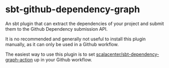 # sbt-github-dependency-graph

An sbt plugin that can extract the dependencies of your project and submit them to the Github Dependency submission API.

It is no recommended and generally not useful to install this plugin manually, as it can only be used in a Github workflow.

The easiest way to use this plugin is to set [scalacenter/sbt-dependency-graph-action](https://github.com/scalacenter/sbt-dependency-graph-action) up in your Github workflow.
